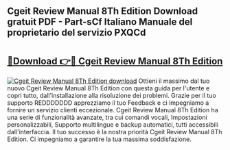 ## Cgeit Review Manual 8Th Edition Download gratuit PDF - Part-sCf Italiano Manuale del proprietario del servizio PXQCd

# <h2><a href="http://dfgiu7.blite.top/?on=Cgeit+Review+Manual+8Th+Edition">🔗Download 👉🔴 Cgeit Review Manual 8Th Edition</a></h2>

[![Cgeit Review Manual 8Th Edition download](https://i.imgur.com/lujVjoI.png)](http://dfgiu7.blite.top/?on=Cgeit+Review+Manual+8Th+Edition)
Ottieni il massimo dal tuo nuovo Cgeit Review Manual 8Th Edition con questa guida per l'utente e copri tutto, dall'installazione alla risoluzione dei problemi. Grazie per il tuo supporto REDDDDDDD apprezziamo il tuo Feedback e ci impegniamo a fornire un servizio clienti eccezionale. Cgeit Review Manual 8Th Edition ha una serie di funzionalità avanzate, tra cui comandi vocali, Impostazioni personalizzabili, Supporto multilingue e backup automatici, tutti accessibili dall'interfaccia. Il tuo successo è la nostra priorità Cgeit Review Manual 8Th Edition. Ci impegniamo a garantire la tua massima soddisfazione.
